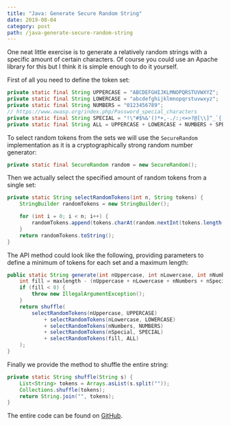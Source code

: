 ```yaml
---
title: "Java: Generate Secure Random String"
date: 2019-08-04
category: post
path: /java-generate-secure-random-string
---
```


One neat little exercise is to generate a relatively random strings with a specific amount of certain characters. Of course you could use an Apache library for this but I think it is simple enough to do it yourself.

First of all you need to define the token set:

```java
private static final String UPPERCASE = "ABCDEFGHIJKLMNOPQRSTUVWXYZ";
private static final String LOWERCASE = "abcdefghijklmnopqrstuvwxyz";
private static final String NUMBERS = "0123456789";
// https://www.owasp.org/index.php/Password_special_characters
private static final String SPECIAL = "!\"#$%&'()*+,-./:;<=>?@[\\]^_`{|}~";
private static final String ALL = UPPERCASE + LOWERCASE + NUMBERS + SPECIAL;
```

To select random tokens from the sets we will use the `SecureRandom` implementation as it is a cryptographically strong random number generator:

```java
private static final SecureRandom random = new SecureRandom();
```

Then we actually select the specified amount of random tokens from a single set:

```java
private static String selectRandomTokens(int n, String tokens) {
    StringBuilder randomTokens = new StringBuilder();

    for (int i = 0; i < n; i++) {
        randomTokens.append(tokens.charAt(random.nextInt(tokens.length())));
    }
    return randomTokens.toString();
}
```

The API method could look like the following, providing parameters to define a minimum of tokens for each set and a maximum length:

```java
public static String generate(int nUppercase, int nLowercase, int nNumbers, int nSpecial, int maxlength) {
    int fill = maxlength - (nUppercase + nLowercase + nNumbers + nSpecial);
    if (fill < 0) {
        throw new IllegalArgumentException();
    }
    return shuffle(
        selectRandomTokens(nUppercase, UPPERCASE)
            + selectRandomTokens(nLowercase, LOWERCASE)
            + selectRandomTokens(nNumbers, NUMBERS)
            + selectRandomTokens(nSpecial, SPECIAL)
            + selectRandomTokens(fill, ALL)
    );
}
```

Finally we provide the method to shuffle the entire string:

```java
private static String shuffle(String s) {
    List<String> tokens = Arrays.asList(s.split(""));
    Collections.shuffle(tokens);
    return String.join("", tokens);
}
```

The entire code can be found on [GitHub](https://github.com/akullpp/random/blob/master/src/de/akull/random/RandomString.java).
